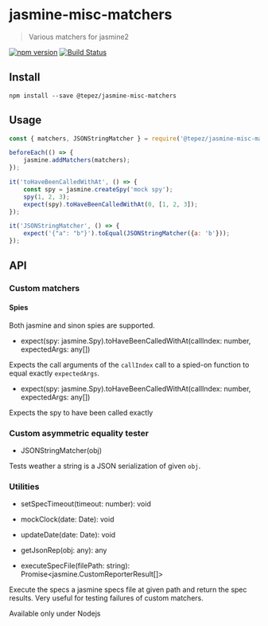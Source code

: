 # jasmine-misc-matchers
> Various matchers for jasmine2

[![npm version](https://badge.fury.io/js/%40tepez%2Fjasmine-misc-matchers.svg)](https://badge.fury.io/js/%40tepez%2Fjasmine-misc-matchers)
[![Build Status](https://secure.travis-ci.org/tepez/jasmine-misc-matchers.svg?branch=master)](http://travis-ci.org/tepez/jasmine-misc-matchers)

## Install

```
npm install --save @tepez/jasmine-misc-matchers
```

## Usage
```js
const { matchers, JSONStringMatcher } = require('@tepez/jasmine-misc-matchers');

beforeEach(() => {
    jasmine.addMatchers(matchers);
});

it('toHaveBeenCalledWithAt', () => {
    const spy = jasmine.createSpy('mock spy');
    spy(1, 2, 3);
    expect(spy).toHaveBeenCalledWithAt(0, [1, 2, 3]);
});

it('JSONStringMatcher', () => {
    expect('{"a": "b"}').toEqual(JSONStringMatcher({a: 'b'}));
});
```


## API

### Custom matchers

#### Spies

Both jasmine and sinon spies are supported.

* expect(spy: jasmine.Spy).toHaveBeenCalledWithAt(callIndex: number, expectedArgs: any[])

Expects the call arguments of the `callIndex` call to a spied-on function to equal exactly `expectedArgs`.

* expect(spy: jasmine.Spy).toHaveBeenCalledWithAt(callIndex: number, expectedArgs: any[])

Expects the spy to have been called exactly



### Custom asymmetric equality tester

* JSONStringMatcher(obj)

Tests weather a string is a JSON serialization of given `obj`.

### Utilities

* setSpecTimeout(timeout: number): void
* mockClock(date: Date): void
* updateDate(date: Date): void
* getJsonRep(obj: any): any


* executeSpecFile(filePath: string): Promise<jasmine.CustomReporterResult[]>

Execute the specs a jasmine specs file at given path and return the spec results.
Very useful for testing failures of custom matchers.

Available only under Nodejs